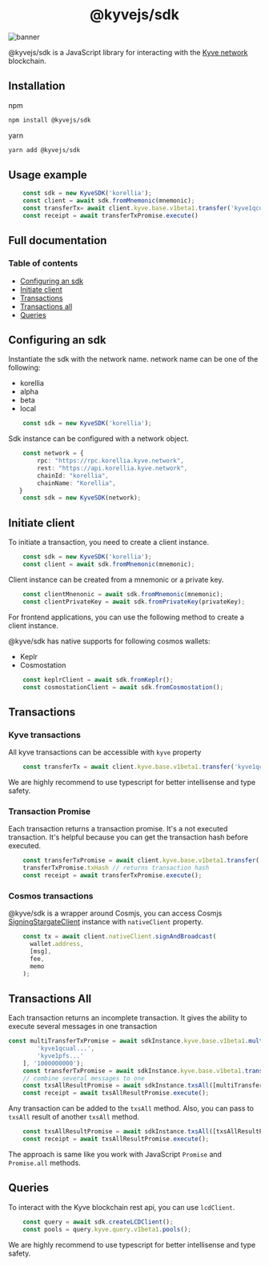 <div align="center">
  <h1>@kyvejs/sdk</h1>
</div>

![banner](https://arweave.net/Kb1ltyFwjCHflMAcZ7m6C0B7bslOBQ6laRhimaGFthE)

@kyvejs/sdk is a JavaScript library for interacting with the [Kyve network](https://www.kyve.network/) blockchain.

## Installation

npm 
```bash
npm install @kyvejs/sdk
```
yarn

```bash
yarn add @kyvejs/sdk
```

## Usage example

```ts
    const sdk = new KyveSDK('korellia');
    const client = await sdk.fromMnemonic(mnemonic);
    const transferTx= await client.kyve.base.v1beta1.transfer('kyve1qcual...', '1000000000');
    const receipt = await transferTxPromise.execute()
```

## Full documentation

### Table of contents
 - [Configuring an sdk](#configuring-an-sdk)
 - [Initiate client](#initiate-client)
 - [Transactions](#transactions)
 - [Transactions all](#transactions-all)
 - [Queries](#queries)
 
## Configuring an sdk

Instantiate the sdk with the network name. 
network name can be one of the following: 
- korellia
- alpha 
- beta
- local

```ts
    const sdk = new KyveSDK('korellia');
```
Sdk instance can be configured with a network object.

```ts
    const network = {
        rpc: "https://rpc.korellia.kyve.network",
        rest: "https://api.korellia.kyve.network",
        chainId: "korellia",
        chainName: "Korellia",
   }
    const sdk = new KyveSDK(network);
```

## Initiate client

To initiate a transaction, you need to create a client instance.

```ts
    const sdk = new KyveSDK('korellia');
    const client = await sdk.fromMnemonic(mnemonic);
```

Client instance can be created from a mnemonic or a private key.

```ts
    const clientMnenonic = await sdk.fromMnemonic(mnemonic);
    const clientPrivateKey = await sdk.fromPrivateKey(privateKey);
```
For frontend applications, you can use the following method to create a client instance.

@kyve/sdk has native supports for following cosmos wallets:
- Keplr 
- Cosmostation

```ts
    const keplrClient = await sdk.fromKeplr();
    const cosmostationClient = await sdk.fromCosmostation();
```
## Transactions

### Kyve transactions

All kyve transactions can be accessible with `kyve` property 
```ts
    const transferTx = await client.kyve.base.v1beta1.transfer('kyve1qcual...', '1000000000');
```

We are highly recommend to use typescript for better intellisense and type safety.

### Transaction Promise

[//]: # (# todo: create better naming for this. TransactionPromise is not a good name)

Each transaction returns a transaction promise. It's a not executed transaction. It's helpful because you can get the transaction hash before executed.
```ts
    const transferTxPromise = await client.kyve.base.v1beta1.transfer('kyve1qcual...', '1000000000');
    transferTxPromise.txHash // returns transaction hash
    const receipt = await transferTxPromise.execute();
```
### Cosmos transactions

@kyve/sdk is a wrapper around Cosmjs, you can access Cosmjs [SigningStargateClient](https://cosmos.github.io/cosmjs/latest/stargate/classes/SigningStargateClient.html) instance with `nativeClient` property.
```ts
    const tx = await client.nativeClient.signAndBroadcast(
      wallet.address,
      [msg],
      fee,
      memo
    );
```

## Transactions All 

Each transaction returns an incomplete transaction. It gives the ability to execute several messages in one transaction
```ts
const multiTransferTxPromise = await sdkInstance.kyve.base.v1beta1.multiTransfer([
        'kyve1qcual...',
        'kyve1pfs...'
    ], '1000000000');
    const transferTxPromise = await sdkInstance.kyve.base.v1beta1.transfer('kyve1qcua....', '1000000000');
    // combine several messages to one
    const txsAllResultPromise = await sdkInstance.txsAll([multiTransferTxPromise, transferTxPromise]);
    const receipt = await txsAllResultPromise.execute();
```
Any transaction can be added to the `txsAll` method. Also, you can pass to `txsAll` result of another `txsAll` method.

```ts
    const txsAllResultPromise = await sdkInstance.txsAll([txsAllResultPromise, transferTxPromise]);
    const receipt = await txsAllResultPromise.execute();
```
The approach is same like you work with JavaScript `Promise` and `Promise.all` methods.

## Queries
To interact with the Kyve blockchain rest api, you can use `lcdClient`.

```ts
    const query = await sdk.createLCDClient();
    const pools = query.kyve.query.v1beta1.pools();
```
We are highly recommend to use typescript for better intellisense and type safety.